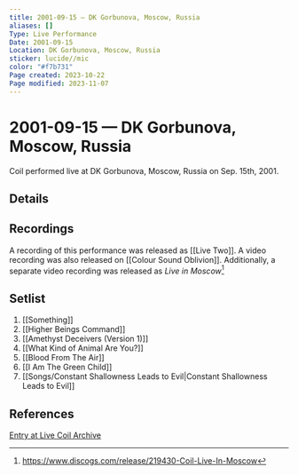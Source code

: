 ```yaml
---
title: 2001-09-15 — DK Gorbunova, Moscow, Russia
aliases: []
Type: Live Performance
Date: 2001-09-15
Location: DK Gorbunova, Moscow, Russia
sticker: lucide//mic
color: "#f7b731"
Page created: 2023-10-22
Page modified: 2023-11-07
---
```


# 2001-09-15 — DK Gorbunova, Moscow, Russia

Coil performed live at DK Gorbunova, Moscow, Russia on Sep. 15th, 2001.

## Details


## Recordings

A recording of this performance was released as [[Live Two]]. A video recording was also released on [[Colour Sound Oblivion]]. Additionally, a separate video recording was released as *Live in Moscow*[^1]

## Setlist
1. [[Something]]
2. [[Higher Beings Command]]
3. [[Amethyst Deceivers (Version 1)]]
4. [[What Kind of Animal Are You?]]
5. [[Blood From The Air]]
6. [[I Am The Green Child]]
7. [[Songs/Constant Shallowness Leads to Evil|Constant Shallowness Leads to Evil]]

## References

[Entry at Live Coil Archive](https://live-coil-archive.com/2001-2/2001-gorbunova/)

[^1]: <https://www.discogs.com/release/219430-Coil-Live-In-Moscow>
